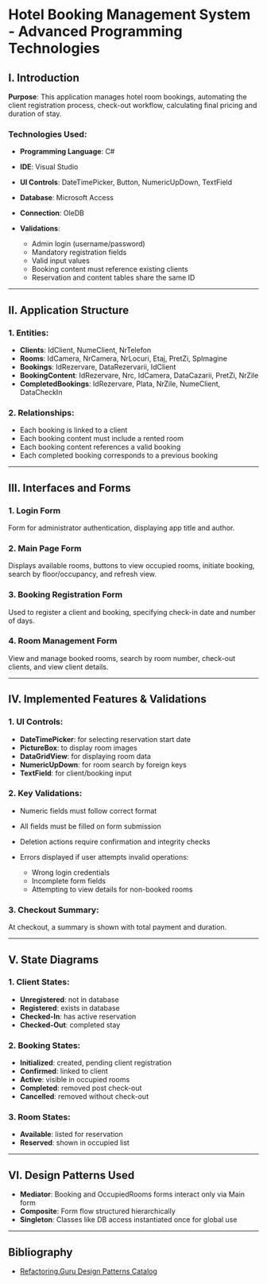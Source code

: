 # Hotel Booking Management System - Advanced Programming Technologies

## I. Introduction

**Purpose**: This application manages hotel room bookings, automating the client registration process, check-out workflow, calculating final pricing and duration of stay.

### Technologies Used:

* **Programming Language**: C#
* **IDE**: Visual Studio
* **UI Controls**: DateTimePicker, Button, NumericUpDown, TextField
* **Database**: Microsoft Access
* **Connection**: OleDB
* **Validations**:

  * Admin login (username/password)
  * Mandatory registration fields
  * Valid input values
  * Booking content must reference existing clients
  * Reservation and content tables share the same ID

---

## II. Application Structure

### 1. Entities:

* **Clients**: IdClient, NumeClient, NrTelefon
* **Rooms**: IdCamera, NrCamera, NrLocuri, Etaj, PretZi, SpImagine
* **Bookings**: IdRezervare, DataRezervarii, IdClient
* **BookingContent**: IdRezervare, Nrc, IdCamera, DataCazarii, PretZi, NrZile
* **CompletedBookings**: IdRezervare, Plata, NrZile, NumeClient, DataCheckIn

### 2. Relationships:

* Each booking is linked to a client
* Each booking content must include a rented room
* Each booking content references a valid booking
* Each completed booking corresponds to a previous booking

---

## III. Interfaces and Forms

### 1. Login Form

Form for administrator authentication, displaying app title and author.

### 2. Main Page Form

Displays available rooms, buttons to view occupied rooms, initiate booking, search by floor/occupancy, and refresh view.

### 3. Booking Registration Form

Used to register a client and booking, specifying check-in date and number of days.

### 4. Room Management Form

View and manage booked rooms, search by room number, check-out clients, and view client details.

---

## IV. Implemented Features & Validations

### 1. UI Controls:

* **DateTimePicker**: for selecting reservation start date
* **PictureBox**: to display room images
* **DataGridView**: for displaying room data
* **NumericUpDown**: for room search by foreign keys
* **TextField**: for client/booking input

### 2. Key Validations:

* Numeric fields must follow correct format
* All fields must be filled on form submission
* Deletion actions require confirmation and integrity checks
* Errors displayed if user attempts invalid operations:

  * Wrong login credentials
  * Incomplete form fields
  * Attempting to view details for non-booked rooms

### 3. Checkout Summary:

At checkout, a summary is shown with total payment and duration.

---

## V. State Diagrams

### 1. Client States:

* **Unregistered**: not in database
* **Registered**: exists in database
* **Checked-In**: has active reservation
* **Checked-Out**: completed stay

### 2. Booking States:

* **Initialized**: created, pending client registration
* **Confirmed**: linked to client
* **Active**: visible in occupied rooms
* **Completed**: removed post check-out
* **Cancelled**: removed without check-out

### 3. Room States:

* **Available**: listed for reservation
* **Reserved**: shown in occupied list

---

## VI. Design Patterns Used

* **Mediator**: Booking and OccupiedRooms forms interact only via Main form
* **Composite**: Form flow structured hierarchically
* **Singleton**: Classes like DB access instantiated once for global use

---

## Bibliography

* [Refactoring.Guru Design Patterns Catalog](https://refactoring.guru/design-patterns/catalog)
